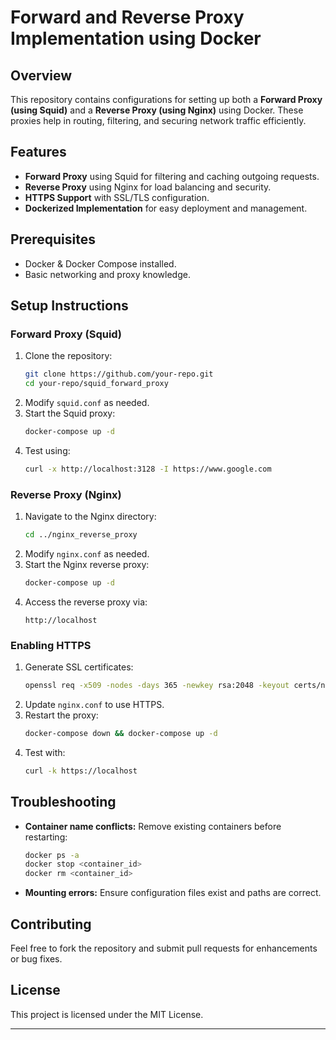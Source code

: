 # Forward and Reverse Proxy Implementation using Docker

## Overview
This repository contains configurations for setting up both a **Forward Proxy (using Squid)** and a **Reverse Proxy (using Nginx)** using Docker. These proxies help in routing, filtering, and securing network traffic efficiently.

## Features
- **Forward Proxy** using Squid for filtering and caching outgoing requests.
- **Reverse Proxy** using Nginx for load balancing and security.
- **HTTPS Support** with SSL/TLS configuration.
- **Dockerized Implementation** for easy deployment and management.

## Prerequisites
- Docker & Docker Compose installed.
- Basic networking and proxy knowledge.

## Setup Instructions
### Forward Proxy (Squid)
1. Clone the repository:
   ```sh
   git clone https://github.com/your-repo.git
   cd your-repo/squid_forward_proxy
   ```
2. Modify `squid.conf` as needed.
3. Start the Squid proxy:
   ```sh
   docker-compose up -d
   ```
4. Test using:
   ```sh
   curl -x http://localhost:3128 -I https://www.google.com
   ```

### Reverse Proxy (Nginx)
1. Navigate to the Nginx directory:
   ```sh
   cd ../nginx_reverse_proxy
   ```
2. Modify `nginx.conf` as needed.
3. Start the Nginx reverse proxy:
   ```sh
   docker-compose up -d
   ```
4. Access the reverse proxy via:
   ```
   http://localhost
   ```

### Enabling HTTPS
1. Generate SSL certificates:
   ```sh
   openssl req -x509 -nodes -days 365 -newkey rsa:2048 -keyout certs/nginx.key -out certs/nginx.crt
   ```
2. Update `nginx.conf` to use HTTPS.
3. Restart the proxy:
   ```sh
   docker-compose down && docker-compose up -d
   ```
4. Test with:
   ```sh
   curl -k https://localhost
   ```

## Troubleshooting
- **Container name conflicts:** Remove existing containers before restarting:
  ```sh
  docker ps -a
  docker stop <container_id>
  docker rm <container_id>
  ```
- **Mounting errors:** Ensure configuration files exist and paths are correct.

## Contributing
Feel free to fork the repository and submit pull requests for enhancements or bug fixes.

## License
This project is licensed under the MIT License.

---

